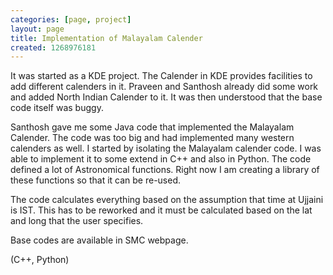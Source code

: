 ```yaml
---
categories: [page, project]
layout: page
title: Implementation of Malayalam Calender
created: 1268976181
---
```

It was started as a KDE project. The Calender in KDE provides facilities to add different calenders in it. Praveen and Santhosh already did some work and added North Indian Calender to it. It was then understood that the base code itself was buggy.

Santhosh gave me some Java code that implemented the Malayalam Calender. The code was too big and had implemented many western calenders as well. I started by isolating the Malayalam calender code. I was able to implement it to some extend in C++ and also in Python. The code defined a lot of Astronomical functions. Right now I am creating a library of these functions so that it can be re-used.

The code calculates everything based on the assumption that time at Ujjaini is IST. This has to be reworked and it must be calculated based on the lat and long that the user specifies.

Base codes are available in SMC webpage.

(C++, Python)
